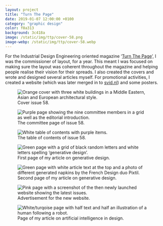```yaml
---
layout: project
title: "Turn The Page"
date: 2019-01-07 12:00:00 +0100
category: "graphic design"
color: f0a313
background: 3c418a
image: /static/img/ttp/cover-58.png
image-webp: /static/img/ttp/cover-58.webp
---
```

For the Industrial Design Engineering oriented magazine ‘[Turn The Page](https://svid.nl/turnthepage)’, I was the commissioner of layout, for a year. This meant I was focused on making sure the layout was coherent throughout the magazine and helping people realise their vision for their spreads. I also created the covers and wrote and designed several articles myself. For promotional activities, I created a website (which was later merged in to [svid.nl](/projects/ID-study-association/)) and some posters.


<div class="project__picture-group">

  <figure class="project__picture">
    <picture>
      <source data-srcset="/static/img/ttp/cover-58.webp 1x,
        /static/img/ttp/cover-58@2x.webp 2x"
        type="image/webp" class="lazy">
      <img loading="lazy" class="project__image lazy" alt="Orange cover with three white buildings in a Middle Eastern, Asian and European architectural style."
        data-srcset="/static/img/ttp/cover-58.png 1x,
          /static/img/ttp/cover-58@2x.png 2x"
        src="/static/img/placeholder.jpg"
        data-src="/static/img/ttp/cover-58.png">
    </picture>
    <figcaption class="project__caption">
      Cover issue 58.
    </figcaption>
  </figure>

  <figure class="project__picture">
    <picture>
      <source data-srcset="/static/img/ttp/committee.webp 1x,
        /static/img/ttp/committee@2x.webp 2x"
        type="image/webp" class="lazy">
      <img loading="lazy" class="project__image lazy" alt="Purple page showing the nine committee members in a grid as well as the editorial introduction."
        data-srcset="/static/img/ttp/committee.png 1x,
          /static/img/ttp/committee@2x.png 2x"
        src="/static/img/placeholder.jpg"
        data-src="/static/img/ttp/committee.png">
    </picture>
    <figcaption class="project__caption">
      The committee page of issue 58.
    </figcaption>
  </figure>

  <figure class="project__picture">
    <picture>
      <source data-srcset="/static/img/ttp/contents.webp 1x,
        /static/img/ttp/contents.webp 2x"
        type="image/webp" class="lazy">
      <img loading="lazy" class="project__image lazy" alt="White table of contents with purple items."
        data-srcset="/static/img/ttp/contents.png 1x,
          /static/img/ttp/contents.png 2x"
        src="/static/img/placeholder.jpg"
        data-src="/static/img/ttp/contents.png">
    </picture>
    <figcaption class="project__caption">
      The table of contents of issue 58.
    </figcaption>
  </figure>

  <figure class="project__picture">
    <picture>
      <source data-srcset="/static/img/ttp/generative-design-1.webp 1x,
        /static/img/ttp/generative-design-1@2x.webp 2x"
        type="image/webp" class="lazy">
      <img loading="lazy" class="project__image lazy" alt="Green page with a grid of black random letters and white letters spelling ‘generative design’."
        data-srcset="/static/img/ttp/generative-design-1.png 1x,
          /static/img/ttp/generative-design-1@2x.png 2x"
        src="/static/img/placeholder.jpg"
        data-src="/static/img/ttp/generative-design-1.png">
    </picture>
    <figcaption class="project__caption">
      First page of my article on generative design.
    </figcaption>
  </figure>

  <figure class="project__picture">
    <picture>
      <source data-srcset="/static/img/ttp/generative-design-2.webp 1x,
        /static/img/ttp/generative-design-2@2x.webp 2x"
        type="image/webp" class="lazy">
      <img loading="lazy" class="project__image lazy" alt="Green page with white article text at the top and a photo of different generated napkins by the French Design duo Pixtil."
        data-srcset="/static/img/ttp/generative-design-2.png 1x,
          /static/img/ttp/generative-design-2@2x.png 2x"
        src="/static/img/placeholder.jpg"
        data-src="/static/img/ttp/generative-design-2.png">
    </picture>
    <figcaption class="project__caption">
      Second page of my article on generative design.
    </figcaption>
  </figure>

  <figure class="project__picture">
    <picture>
      <source data-srcset="/static/img/ttp/ad.webp 1x,
        /static/img/ttp/ad@2x.webp 2x"
        type="image/webp" class="lazy">
      <img loading="lazy" class="project__image lazy" alt="Pink page with a screenshot of the then newly launched website showing the latest issues."
        data-srcset="/static/img/ttp/ad.png 1x,
          /static/img/ttp/ad@2x.png 2x"
        src="/static/img/placeholder.jpg"
        data-src="/static/img/ttp/ad.png">
    </picture>
    <figcaption class="project__caption">
      Advertisement for the new website.
    </figcaption>
  </figure>

  <figure class="project__picture">
    <picture>
      <source data-srcset="/static/img/ttp/ai.webp 1x,
        /static/img/ttp/ai@2x.webp 2x"
        type="image/webp" class="lazy">
      <img loading="lazy" class="project__image lazy" alt="White/turqoise page with half text and half an illustration of a human following a robot."
        data-srcset="/static/img/ttp/ai.png 1x,
          /static/img/ttp/ai@2x.png 2x"
        src="/static/img/placeholder.jpg"
        data-src="/static/img/ttp/ai.png">
    </picture>
    <figcaption class="project__caption">
      Page of my article on artificial intelligence in design.
    </figcaption>
  </figure>

</div>
